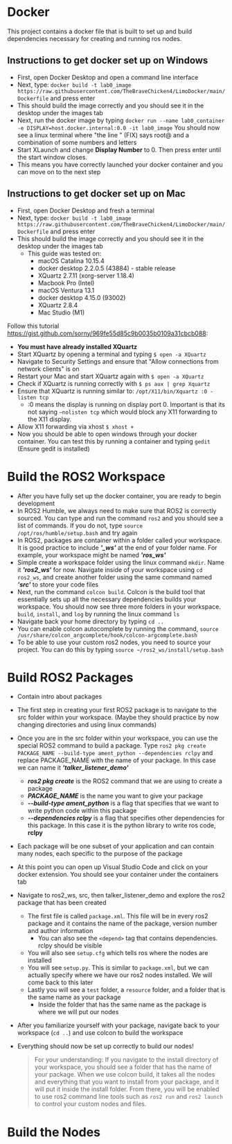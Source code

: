 # Docker
This project contains a docker file that is built to set up and build dependencies necessary for creating and running ros nodes.
## Instructions to get docker set up on Windows
- First, open Docker Desktop and open a command line interface
- Next, type: `docker build -t lab0_image https://raw.githubusercontent.com/TheBraveChicken4/LimoDocker/main/Dockerfile` and press enter
- This should build the image correctly and you should see it in the desktop under the images tab
- Next, run the docker image by typing `docker run --name lab0_container -e DISPLAY=host.docker.internal:0.0 -it lab0_image`
You should now see a linux terminal where "the line " (FIX) says root@ and a combination of some numbers and letters
- Start XLaunch and change **Display Number** to 0. Then press enter until the start window closes.
- This means you have correctly launched your docker container and you can move on to the next step

## Instructions to get docker set up on Mac
- First, open Docker Desktop and fresh a terminal
- Next, type: `docker build -t lab0_image https://raw.githubusercontent.com/TheBraveChicken4/LimoDocker/main/Dockerfile` and press enter
- This should build the image correctly and you should see it in the desktop under the images tab
    - This guide was tested on:
        - macOS Catalina 10.15.4
        - docker desktop 2.2.0.5 (43884) - stable release
        - XQuartz 2.7.11 (xorg-server 1.18.4)
        - Macbook Pro (Intel)
        - macOS Ventura 13.1
        - docker desktop 4.15.0 (93002)
        - XQuartz 2.8.4
        - Mac Studio (M1)


Follow this tutorial https://gist.github.com/sorny/969fe55d85c9b0035b0109a31cbcb088:
- **You must have already installed XQuartz**
- Start XQuartz by opening a terminal and typing `$ open -a XQuartz`
- Navigate to Security Settings and ensure that "Allow connections from network clients" is on
- Restart your Mac and start XQuartz again with `$ open -a XQuartz`
- Check if XQuartz is running correctly with `$ ps aux | grep Xquartz`
- Ensure that XQuartz is running similar to: `/opt/X11/bin/Xquartz :0 -listen tcp`
    - :0 means the display is running on display port 0. Important is that its not saying `–nolisten tcp` which would block any X11 forwarding to the X11 display.
- Allow X11 forwarding via xhost `$ xhost +`
- Now you should be able to open windows through your docker container. You can test this by running a container and typing `gedit` (Ensure gedit is installed)


# Build the ROS2 Workspace
- After you have fully set up the docker container, you are ready to begin development
- In ROS2 Humble, we always need to make sure that ROS2 is correctly sourced. You can type and run the command `ros2` and you should see a list of commands. If you do not, type `source /opt/ros/humble/setup.bash` and try again
- In ROS2, packages are container within a folder called your workspace. It is good practice to include ***'_ws'***  at the end of your folder name. For example, your workspace might be named ***'ros_ws'***
- Simple create a workspace folder using the linux command `mkdir`. Name it ***'ros2_ws'*** for now. Navigate inside of your workspace using `cd ros2_ws`, and create another folder using the same command named ***'src'*** to store your code files
- Next, run the command `colcon build`. Colcon is the build tool that essentially sets up all the necessary dependencies builds your workspace. You should now see three more folders in your workspace. `build`, `install`, and `log` by running the linux command `ls`
- Navigate back your home directory by typing `cd ..`
- You can enable colcon autocomplete by running the command, `source /usr/share/colcon_argcomplete/hook/colcon-argcomplete.bash`
- To be able to use your custom ros2 nodes, you need to source your project. You can do this by typing `source ~/ros2_ws/install/setup.bash`

# Build ROS2 Packages
- Contain intro about packages
- The first step in creating your first ROS2 package is to navigate to the src folder within your workspace. (Maybe they should practice by now changing directories and using linux commands)
- Once you are in the src folder within your workspace, you can use the special ROS2 command to build a package. Type `ros2 pkg create PACKAGE_NAME --build-type ament_python --dependencies rclpy` and replace PACKAGE_NAME with the name of your package. In this case we can name it ***'talker_listener_demo'***
    - ***ros2 pkg create*** is the ROS2 command that we are using to create a package
    - ***PACKAGE_NAME*** is the name you want to give your package
    - ***--build-type ament_python*** is a flag that specifies that we want to write python code within this package
    - ***--dependencies rclpy*** is a flag that specifies other dependencies for this package. In this case it is the python library to write ros code, **rclpy** 
- Each package will be one subset of your application and can contain many nodes, each specific to the purpose of the package

- At this point you can open up Visual Studio Code and click on your docker extension. You should see your container under the containers tab
- Navigate to ros2_ws, src, then talker_listener_demo and explore the ros2 package that has been created
    - The first file is called `package.xml`. This file will be in every ros2 package and it contains the name of the package, version number and author information
        - You can also see the `<depend>` tag that contains dependencies. rclpy should be visible
    - You will also see `setup.cfg` which tells ros where the nodes are installed
    - You will see `setup.py`. This is similar to `package.xml`, but we can actually specify where we have our ros2 nodes installed. We will come back to this later
    - Lastly you will see a `test` folder, a `resource` folder, and a folder that is the same name as your package
        - Inside the folder that has the same name as the package is where we will put our nodes
- After you familiarize yourself with your package, navigate back to your workspace (`cd ..`) and use colcon to build the workspace
- Everything should now be set up correctly to build our nodes!

    > For your understanding: If you navigate to the install directory of your workspace, you should see a folder that has the name of your package. When we use colcon build, it takes all the nodes and everything that you want to install from your package, and it will put it inside the install folder. From there, you will be enabled to use ros2 command line tools such as `ros2 run` and `ros2 launch` to control your custom nodes and files.


# Build the Nodes

